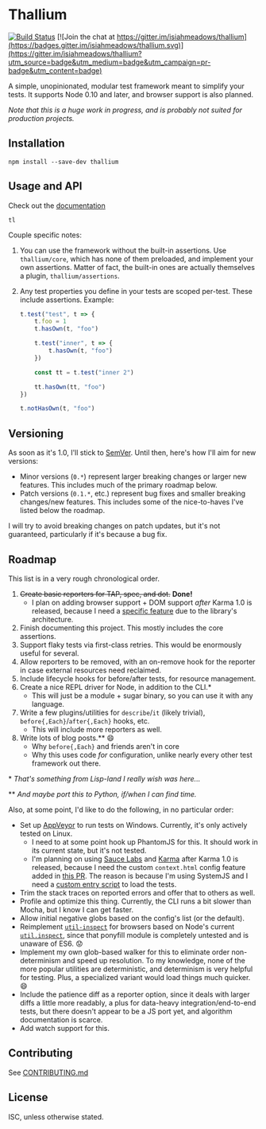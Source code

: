 # Thallium

[![Build Status](https://travis-ci.org/isiahmeadows/thallium.svg?branch=master)](https://travis-ci.org/isiahmeadows/thallium) [![Join the chat at https://gitter.im/isiahmeadows/thallium](https://badges.gitter.im/isiahmeadows/thallium.svg)](https://gitter.im/isiahmeadows/thallium?utm_source=badge&utm_medium=badge&utm_campaign=pr-badge&utm_content=badge)

A simple, unopinionated, modular test framework meant to simplify your tests. It supports Node 0.10 and later, and browser support is also planned.

*Note that this is a huge work in progress, and is probably not suited for production projects.*

## Installation

```
npm install --save-dev thallium
```

## Usage and API

Check out the [documentation](http://github.com/isiahmeadows/thallium/blob/master/docs/README.md)

```
tl
```

Couple specific notes:

1. You can use the framework without the built-in assertions. Use `thallium/core`, which has none of them preloaded, and implement your own assertions. Matter of fact, the built-in ones are actually themselves a plugin, `thallium/assertions`.

2. Any test properties you define in your tests are scoped per-test. These include assertions. Example:

    ```js
    t.test("test", t => {
        t.foo = 1
        t.hasOwn(t, "foo")

        t.test("inner", t => {
            t.hasOwn(t, "foo")
        })

        const tt = t.test("inner 2")

        tt.hasOwn(tt, "foo")
    })

    t.notHasOwn(t, "foo")
    ```

## Versioning

As soon as it's 1.0, I'll stick to [SemVer](https://semver.org). Until then, here's how I'll aim for new versions:

- Minor versions (`0.*`) represent larger breaking changes or larger new features. This includes much of the primary roadmap below.
- Patch versions (`0.1.*`, etc.) represent bug fixes and smaller breaking changes/new features. This includes some of the nice-to-haves I've listed below the roadmap.

I will try to avoid breaking changes on patch updates, but it's not guaranteed, particularly if it's because a bug fix.

## Roadmap

This list is in a very rough chronological order.

1. ~~Create basic reporters for TAP, spec, and dot.~~ **Done!**
    - I plan on adding browser support + DOM support *after* Karma 1.0 is released, because I need a [specific feature](https://github.com/karma-runner/karma/pull/1825) due to the library's architecture.
2. Finish documenting this project. This mostly includes the core assertions.
3. Support flaky tests via first-class retries. This would be enormously useful for several.
4. Allow reporters to be removed, with an on-remove hook for the reporter in case external resources need reclaimed.
5. Include lifecycle hooks for before/after tests, for resource management.
6. Create a nice REPL driver for Node, in addition to the CLI.\*
    - This will just be a module + sugar binary, so you can use it with any language.
7. Write a few plugins/utilities for `describe`/`it` (likely trivial), `before{,Each}`/`after{,Each}` hooks, etc.
    - This will include more reporters as well.
8. Write lots of blog posts.\*\* :smile:
    - Why `before{,Each}` and friends aren't in core
    - Why this uses code *for* configuration, unlike nearly every other test framework out there.

\* *That's something from Lisp-land I really wish was here...*

\*\* *And maybe port this to Python, if/when I can find time.*

Also, at some point, I'd like to do the following, in no particular order:

- Set up [AppVeyor](https://www.appveyor.com/) to run tests on Windows. Currently, it's only actively tested on Linux.
    - I need to at some point hook up PhantomJS for this. It should work in its current state, but it's not tested.
    - I'm planning on using [Sauce Labs](https://saucelabs.com/) and [Karma](https://karma-runner.github.io) after Karma 1.0 is released, because I need the custom `context.html` config feature added in [this PR](https://github.com/karma-runner/karma/pull/1825). The reason is because I'm using SystemJS and I need a [custom entry script](http://github.com/isiahmeadows/thallium/blob/master/scripts/generate-browser-entry.js) to load the tests.
- Trim the stack traces on reported errors and offer that to others as well.
- Profile and optimize this thing. Currently, the CLI runs a bit slower than Mocha, but I know I can get faster.
- Allow initial negative globs based on the config's list (or the default).
- Reimplement [`util-inspect`](https://www.npmjs.com/package/util-inspect) for browsers based on Node's current [`util.inspect`](https://nodejs.org/api/util.html#util_util_inspect_object_options), since that ponyfill module is completely untested and is unaware of ES6. :worried:
- Implement my own glob-based walker for this to eliminate order non-determinism and speed up resolution. To my knowledge, none of the more popular utilities are deterministic, and determinism is very helpful for testing. Plus, a specialized variant would load things much quicker. :smile:
- Include the patience diff as a reporter option, since it deals with larger diffs a little more readably, a plus for data-heavy integration/end-to-end tests, but there doesn't appear to be a JS port yet, and algorithm documentation is scarce.
- Add watch support for this.

## Contributing

See [CONTRIBUTING.md](https://github.com/isiahmeadows/thallium/blob/master/CONTRIBUTING.md)

## License

ISC, unless otherwise stated.
